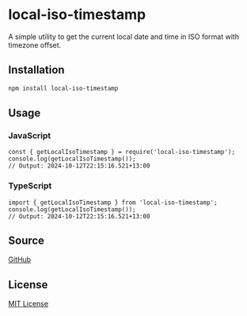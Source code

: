 # local-iso-timestamp

A simple utility to get the current local date and time in ISO format with timezone offset.

## Installation

```bash
npm install local-iso-timestamp
```

## Usage
### JavaScript
```
const { getLocalIsoTimestamp } = require('local-iso-timestamp');
console.log(getLocalIsoTimestamp());
// Output: 2024-10-12T22:15:16.521+13:00
```
### TypeScript
```
import { getLocalIsoTimestamp } from 'local-iso-timestamp';
console.log(getLocalIsoTimestamp());
// Output: 2024-10-12T22:15:16.521+13:00
```
## Source
[GitHub](https://github.com/below43/local-iso-timestamp)

## License
[MIT License](/LICENSE)
